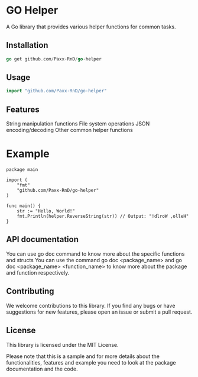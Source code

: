 # GO Helper

A Go library that provides various helper functions for common tasks.

## Installation

```go
go get github.com/Paxx-RnD/go-helper
````

## Usage 

```go
import "github.com/Paxx-RnD/go-helper"
```

## Features
String manipulation functions
File system operations
JSON encoding/decoding
Other common helper functions

# Example
```
package main

import (
	"fmt"
	"github.com/Paxx-RnD/go-helper"
)

func main() {
	str := "Hello, World!"
	fmt.Println(helper.ReverseString(str)) // Output: "!dlroW ,olleH"
}
```

## API documentation
You can use go doc command to know more about the specific functions and structs
You can use the command go doc <package_name> and go doc <package_name> <function_name> to know more about the package and function respectively.

## Contributing
We welcome contributions to this library. If you find any bugs or have suggestions for new features, please open an issue or submit a pull request.

## License
This library is licensed under the MIT License.

Please note that this is a sample and for more details about the functionalities, features and example you need to look at the package documentation and the code.
